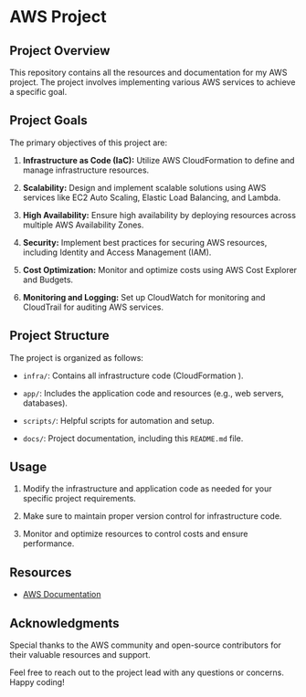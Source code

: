 # AWS Project 

## Project Overview
This repository contains all the resources and documentation for my AWS project. The project involves implementing various AWS services to achieve a specific goal.

## Project Goals
The primary objectives of this project are:
1. **Infrastructure as Code (IaC):** Utilize AWS CloudFormation to define and manage infrastructure resources.

2. **Scalability:** Design and implement scalable solutions using AWS services like EC2 Auto Scaling, Elastic Load Balancing, and Lambda.

3. **High Availability:** Ensure high availability by deploying resources across multiple AWS Availability Zones.

4. **Security:** Implement best practices for securing AWS resources, including Identity and Access Management (IAM).

5. **Cost Optimization:** Monitor and optimize costs using AWS Cost Explorer and Budgets.

6. **Monitoring and Logging:** Set up CloudWatch for monitoring and CloudTrail for auditing AWS services.

## Project Structure
The project is organized as follows:

- `infra/`: Contains all infrastructure code (CloudFormation ).

- `app/`: Includes the application code and resources (e.g., web servers, databases).

- `scripts/`: Helpful scripts for automation and setup.

- `docs/`: Project documentation, including this `README.md` file.



## Usage
1. Modify the infrastructure and application code as needed for your specific project requirements.

2. Make sure to maintain proper version control for infrastructure code.

3. Monitor and optimize resources to control costs and ensure performance.


## Resources
- [AWS Documentation](https://docs.aws.amazon.com)


## Acknowledgments
Special thanks to the AWS community and open-source contributors for their valuable resources and support.

Feel free to reach out to the project lead with any questions or concerns. Happy coding!
